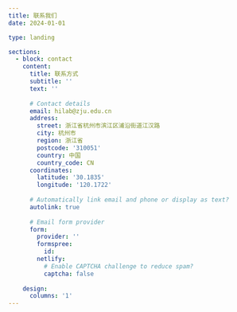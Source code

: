 ```yaml
---
title: 联系我们
date: 2024-01-01

type: landing

sections:
  - block: contact
    content:
      title: 联系方式
      subtitle: ''
      text: ''
      
      # Contact details
      email: hilab@zju.edu.cn
      address:
        street: 浙江省杭州市滨江区浦沿街道江汉路
        city: 杭州市
        region: 浙江省
        postcode: '310051'
        country: 中国
        country_code: CN
      coordinates:
        latitude: '30.1835'
        longitude: '120.1722'
      
      # Automatically link email and phone or display as text?
      autolink: true
      
      # Email form provider
      form:
        provider: ''
        formspree:
          id:
        netlify:
          # Enable CAPTCHA challenge to reduce spam?
          captcha: false
    
    design:
      columns: '1'
---
```

